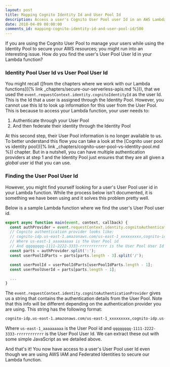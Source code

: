 ```yaml
---
layout: post
title: Mapping Cognito Identity Id and User Pool Id
description: Access a user's Cognito User Pool user Id in an AWS Lambda function that is secured using AWS IAM and Federated Identities using the event.requestContext.identity.cognitoAuthenticationProvider string.
date: 2018-04-09 00:00:00
comments_id: mapping-cognito-identity-id-and-user-pool-id/500
---
```


If you are using the Cognito User Pool to manage your users while using the Identity Pool to secure your AWS resources; you might run into an interesting issue. How do you find the user's User Pool User Id in your Lambda function?

### Identity Pool User Id vs User Pool User Id

You might recall ([from the chapters where we work with our Lambda functions]({% link _chapters/secure-our-serverless-apis.md %})), that we used the `event.requestContext.identity.cognitoIdentityId` as the user Id. This is the Id that a user is assigned through the Identity Pool. However, you cannot use this Id to look up information for this user from the User Pool. This is because to access your Lambda function, your user needs to:

1. Authenticate through your User Pool
2. And then federate their identity through the Identity Pool

At this second step, their User Pool information is no longer available to us. To better understand this flow you can take a look at the [Cognito user pool vs identity pool]({% link _chapters/cognito-user-pool-vs-identity-pool.md %}) chapter. But in a nutshell, you can have multiple authentication providers at step 1 and the Identity Pool just ensures that they are all given a _global_ user id that you can use.

### Finding the User Pool User Id

However, you might find yourself looking for a user's User Pool user id in your Lambda function. While the process below isn't documented, it is something we have been using and it solves this problem pretty well.

Below is a sample Lambda function where we find the user's User Pool user id.

``` js
export async function main(event, context, callback) {
  const authProvider = event.requestContext.identity.cognitoAuthenticationProvider;
  // Cognito authentication provider looks like:
  // cognito-idp.us-east-1.amazonaws.com/us-east-1_xxxxxxxxx,cognito-idp.us-east-1.amazonaws.com/us-east-1_aaaaaaaaa:CognitoSignIn:qqqqqqqq-1111-2222-3333-rrrrrrrrrrrr
  // Where us-east-1_aaaaaaaaa is the User Pool id
  // And qqqqqqqq-1111-2222-3333-rrrrrrrrrrrr is the User Pool User Id
  const parts = authProvider.split(':');
  const userPoolIdParts = parts[parts.length - 3].split('/');

  const userPoolId = userPoolIdParts[userPoolIdParts.length - 1];
  const userPoolUserId = parts[parts.length - 1];

  ...
}
```

The `event.requestContext.identity.cognitoAuthenticationProvider` gives us a string that contains the authentication details from the User Pool. Note that this info will be different depending on the authentication provider you are using. This string has the following format:

``` txt
cognito-idp.us-east-1.amazonaws.com/us-east-1_xxxxxxxxx,cognito-idp.us-east-1.amazonaws.com/us-east-1_aaaaaaaaa:CognitoSignIn:qqqqqqqq-1111-2222-3333-rrrrrrrrrrrr
```

Where `us-east-1_aaaaaaaaa` is the User Pool id and `qqqqqqqq-1111-2222-3333-rrrrrrrrrrrr` is the User Pool User Id. We can extract these out with some simple JavaScript as we detailed above.

And that's it! You now have access to a user's User Pool user Id even though we are using AWS IAM and Federated Identities to secure our Lambda function.

